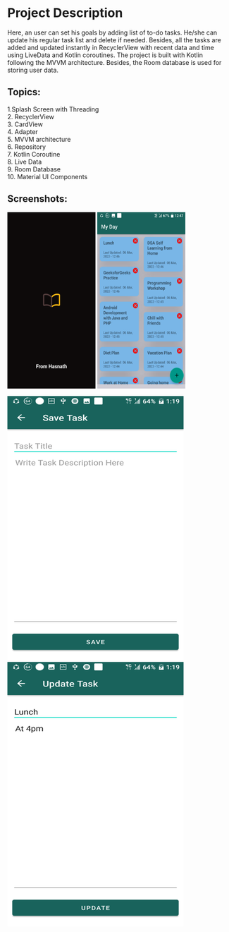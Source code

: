# Project Description


Here, an user can set his goals by adding list of to-do tasks.
He/she can update his regular task list and delete if needed.
Besides, all the tasks are added and updated instantly in RecyclerView with recent data and time using LiveData and Kotlin coroutines.
The project is built with Kotlin following the MVVM architecture. Besides, the Room database is used for storing user data.

## Topics:
1.Splash Screen with Threading  
2. RecyclerView  
3. CardView  
4. Adapter  
5. MVVM architecture  
6. Repository   
7. Kotlin Coroutine  
8. Live Data  
9. Room Database  
10. Material UI Components

## Screenshots:
<img src="./Screenshots/Screenshot_20220306-123142.png" width="200" height="400" title="Welcome Screen" /> <img src="./Screenshots/Screenshot_20220306-124723.png" width="200" height="400" title="Home Screen" />

<img src="./Screenshots/Screenshot_20220306-131947.png" width="400" height="600" title="Add Notes Screen"  />
<img src="./Screenshots/Screenshot_20220306-132000.png" width="400" height="600" title="Udpate and Show Notes Screen" />
